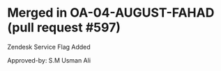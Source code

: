 # Merged in OA-04-AUGUST-FAHAD (pull request #597)

Zendesk Service Flag Added

Approved-by: S.M Usman Ali
